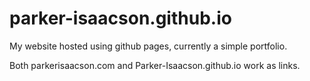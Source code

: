 # parker-isaacson.github.io

My website hosted using github pages, currently a simple portfolio.

Both parkerisaacson.com and Parker-Isaacson.github.io work as links.